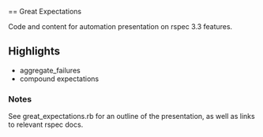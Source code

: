 == Great Expectations

Code and content for automation presentation on rspec 3.3 features.

## Highlights
- aggregate_failures
- compound expectations

### Notes
See great_expectations.rb for an outline of the presentation, as well as links to relevant rspec docs.
